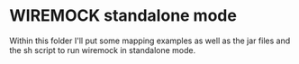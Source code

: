 # WIREMOCK standalone mode

Within this folder I'll put some mapping examples as well as the jar files and the sh script to run wiremock in standalone mode.
